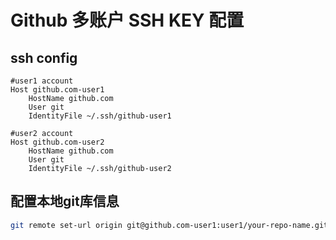 # Github 多账户 SSH KEY 配置

## ssh config

```config
#user1 account
Host github.com-user1
    HostName github.com
    User git
    IdentityFile ~/.ssh/github-user1

#user2 account
Host github.com-user2
    HostName github.com
    User git
    IdentityFile ~/.ssh/github-user2
```

## 配置本地git库信息

```bash
git remote set-url origin git@github.com-user1:user1/your-repo-name.git
```
